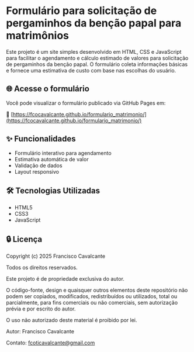 # Formulário para solicitação de pergaminhos da benção papal para matrimônios

Este projeto é um site simples desenvolvido em HTML, CSS e JavaScript para facilitar o agendamento e cálculo estimado de valores para solicitação de pergaminhos da benção papal. 
O formulário coleta informações básicas e fornece uma estimativa de custo com base nas escolhas do usuário.

## 🌐 Acesse o formulário

Você pode visualizar o formulário publicado via GitHub Pages em:

🔗 [https://fcocavalcante.github.io/formulario_matrimonio/](https://fcocavalcante.github.io/formulario_matrimonio/)

## ✨ Funcionalidades

- Formulário interativo para agendamento
- Estimativa automática de valor
- Validação de dados
- Layout responsivo

## 🛠 Tecnologias Utilizadas

- HTML5
- CSS3
- JavaScript

## 🔒 Licença

Copyright (c) 2025 Francisco Cavalcante

Todos os direitos reservados.

Este projeto é de propriedade exclusiva do autor. 

O código-fonte, design e quaisquer outros elementos deste repositório não podem ser copiados, modificados, redistribuídos ou utilizados, total ou parcialmente, para fins comerciais ou não comerciais, sem autorização prévia e por escrito do autor.

O uso não autorizado deste material é proibido por lei.

Autor: Francisco Cavalcante

Contato: fcoticavalcante@gmail.com
